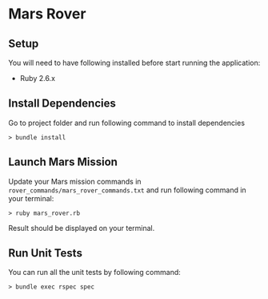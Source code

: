 # Mars Rover

## Setup

You will need to have following installed before start running the application:
  - Ruby 2.6.x

## Install Dependencies

Go to project folder and run following command to install dependencies

```
> bundle install
```

## Launch Mars Mission

Update your Mars mission commands in `rover_commands/mars_rover_commands.txt` and run following command in your terminal:

```
> ruby mars_rover.rb
```

Result should be displayed on your terminal.


## Run Unit Tests

You can run all the unit tests by following command:

```
> bundle exec rspec spec
```
